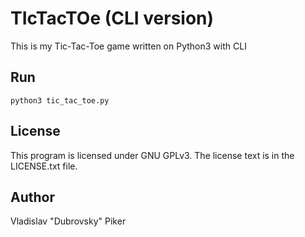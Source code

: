 # TIcTacTOe (CLI version)
This is my Tic-Tac-Toe game written on Python3 with CLI

## Run
`python3 tic_tac_toe.py`

## License
This program is licensed under GNU GPLv3. The license text is in the LICENSE.txt file.

## Author
Vladislav "Dubrovsky" Piker

